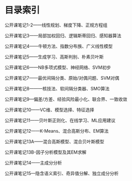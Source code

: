 # 目录索引

公开课笔记1-2——线性规划、梯度下降、正规方程组

公开课笔记3——局部加权回归、逻辑斯蒂回归、感知器算法

公开课笔记4——牛顿方法、指数分布族、广义线性模型

公开课笔记5——生成学习、高斯判别、朴素贝叶斯

公开课笔记6——NB多项式模型、神经网络、SVM初步

公开课笔记7——最优间隔分类、原始/对偶问题、SVM对偶

公开课笔记8———核技法、软间隔分类器、SMO算法

公开课笔记9—偏差/方差、经验风险最小化、联合界、一致收敛

公开课笔记10——VC维、模型选择、特征选择

公开课笔记11——贝叶斯正则化、在线学习、ML应用建议

公开课笔记12——K-Means、混合高斯分布、EM算法

公开课笔记13A——混合高斯模型、混合贝叶斯模型

公开课笔记13B-因子分析模型及其EM求解

公开课笔记14——主成分分析

公开课笔记15—隐含语义索引、奇异值分解、独立成分分析
